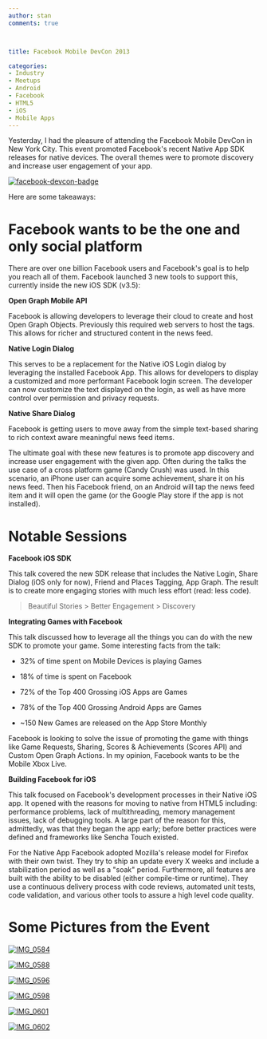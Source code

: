 ```yaml
---
author: stan
comments: true



title: Facebook Mobile DevCon 2013

categories:
- Industry
- Meetups
- Android
- Facebook
- HTML5
- iOS
- Mobile Apps
---
```


Yesterday, I had the pleasure of attending the Facebook Mobile DevCon in New York City. This event promoted Facebook's recent Native App SDK releases for native devices. The overall themes were to promote discovery and increase user engagement of your app.





[![facebook-devcon-badge](http://moduscreate.com/wp-content/uploads/2013/04/facebook-devcon-badge-199x300.jpg)](http://moduscreate.com/wp-content/uploads/2013/04/facebook-devcon-badge.jpg)





Here are some takeaways:





# Facebook wants to be the one and only social platform





There are over one billion Facebook users and Facebook's goal is to help you reach all of them. Facebook launched 3 new tools to support this, currently inside the new iOS SDK (v3.5):





**Open Graph Mobile API**





Facebook is allowing developers to leverage their cloud to create and host Open Graph Objects. Previously this required web servers to host the tags. This allows for richer and structured content in the news feed.





**Native Login Dialog**





This serves to be a replacement for the Native iOS Login dialog by leveraging the installed Facebook App. This allows for developers to display a customized and more performant Facebook login screen. The developer can now customize the text displayed on the login, as well as have more control over permission and privacy requests.





**Native Share Dialog**





Facebook is getting users to move away from the simple text-based sharing to rich context aware meaningful news feed items.





The ultimate goal with these new features is to promote app discovery and increase user engagement with the given app. Often during the talks the use case of a cross platform game (Candy Crush) was used. In this scenario, an iPhone user can acquire some achievement, share it on his news feed. Then his Facebook friend, on an Android will tap the news feed item and it will open the game (or the Google Play store if the app is not installed).





# Notable Sessions





**Facebook iOS SDK**





This talk covered the new SDK release that includes the Native Login, Share Dialog (iOS only for now), Friend and Places Tagging, App Graph. The result is to create more engaging stories with much less effort (read: less code).





> 
  
> 
> Beautiful Stories > Better Engagement > Discovery
> 
> 






**Integrating Games with Facebook**





This talk discussed how to leverage all the things you can do with the new SDK to promote your game. Some interesting facts from the talk:







  * 32% of time spent on Mobile Devices is playing Games


  * 18% of time is spent on Facebook


  * 72% of the Top 400 Grossing iOS Apps are Games


  * 78% of the Top 400 Grossing Android Apps are Games


  * ~150 New Games are released on the App Store Monthly





Facebook is looking to solve the issue of promoting the game with things like Game Requests, Sharing, Scores & Achievements (Scores API) and Custom Open Graph Actions. In my opinion, Facebook wants to be the Mobile Xbox Live.





**Building Facebook for iOS**





This talk focused on Facebook's development processes in their Native iOS app. It opened with the reasons for moving to native from HTML5 including: performance problems, lack of multithreading, memory management issues, lack of debugging tools. A large part of the reason for this, admittedly, was that they began the app early; before better practices were defined and frameworks like Sencha Touch existed.





For the Native App Facebook adopted Mozilla's release model for Firefox with their own twist. They try to ship an update every X weeks and include a stabilization period as well as a "soak" period. Furthermore, all features are built with the ability to be disabled (either compile-time or runtime). They use a continuous delivery process with code reviews, automated unit tests, code validation, and various other tools to assure a high level code quality.





# Some Pictures from the Event





[![IMG_0584](http://moduscreate.com/wp-content/uploads/2013/04/IMG_0584-262x350.jpg)](http://moduscreate.com/wp-content/uploads/2013/04/IMG_0584.jpg)





[![IMG_0588](http://moduscreate.com/wp-content/uploads/2013/04/IMG_0588-225x300.jpg)](http://moduscreate.com/wp-content/uploads/2013/04/IMG_0588.jpg)





[![IMG_0596](http://moduscreate.com/wp-content/uploads/2013/04/IMG_0596-300x225.jpg)](http://moduscreate.com/wp-content/uploads/2013/04/IMG_0596.jpg)





[![IMG_0598](http://moduscreate.com/wp-content/uploads/2013/04/IMG_0598-225x300.jpg)](http://moduscreate.com/wp-content/uploads/2013/04/IMG_0598.jpg)





[![IMG_0601](http://moduscreate.com/wp-content/uploads/2013/04/IMG_0601-225x300.jpg)](http://moduscreate.com/wp-content/uploads/2013/04/IMG_0601.jpg)





[![IMG_0602](http://moduscreate.com/wp-content/uploads/2013/04/IMG_0602-225x300.jpg)](http://moduscreate.com/wp-content/uploads/2013/04/IMG_0602.jpg)



